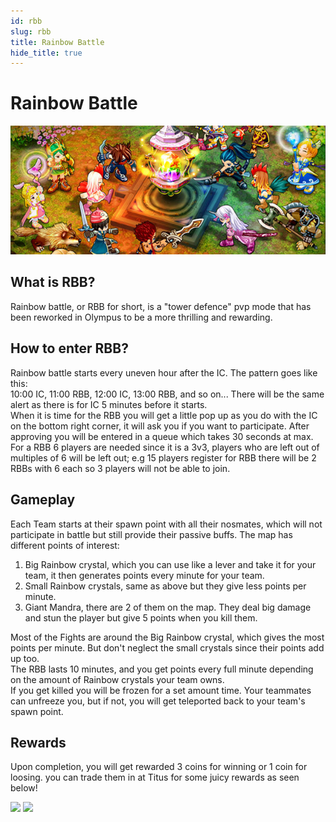 ```yaml
---
id: rbb
slug: rbb
title: Rainbow Battle
hide_title: true
---
```


# Rainbow Battle
![](/img/custom-features/rbb/rbb.png)

## What is RBB?
Rainbow battle, or RBB for short, is a "tower defence" pvp mode that has been reworked in Olympus to be a more thrilling and rewarding.


## How to enter RBB?
Rainbow battle starts every uneven hour after the IC. The pattern goes like this:  
10:00 IC, 11:00 RBB, 12:00 IC, 13:00 RBB, and so on...
There will be the same alert as there is for IC 5 minutes before it starts.  
When it is time for the RBB you will get a little pop up as you do with the IC on the bottom right corner, it will ask you if you want to participate. After approving you will be entered in a queue which takes 30 seconds at max. For a RBB 6 players are needed since it is a 3v3, players who are left out of multiples of 6 will be left out; e.g 15 players register for RBB there will be 2 RBBs with 6 each so 3 players will not be able to join.


## Gameplay
Each Team starts at their spawn point with all their nosmates, which will not participate in battle but still provide their passive buffs. The map has different points of interest:
1. Big Rainbow crystal, which you can use like a lever and take it for your team, it then generates points every minute for your team.
2. Small Rainbow crystals, same as above but they give less points per minute.
3. Giant Mandra, there are 2 of them on the map. They deal big damage and stun the player but give 5 points when you kill them.

Most of the Fights are around the Big Rainbow crystal, which gives the most points per minute. But don't neglect the small crystals since their points add up too.  
The RBB lasts 10 minutes, and you get points every full minute depending on the amount of Rainbow crystals your team owns.  
If you get killed you will be frozen for a set amount time. Your teammates can unfreeze you, but if not, you will get teleported back to your team's spawn point.


## Rewards
Upon completion, you will get rewarded 3 coins for winning or 1 coin for loosing. you can trade them in at Titus for some juicy rewards as seen below!

![](https://i.imgur.com/dggu0UU.png)  ![](https://i.imgur.com/jpYfCf1.png) 
